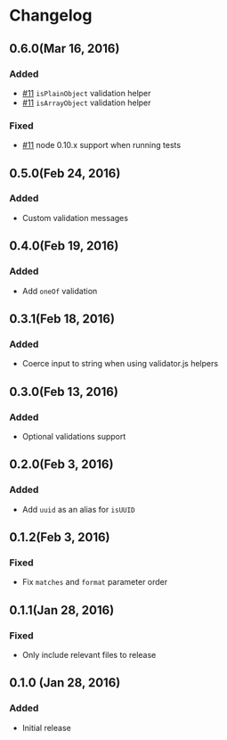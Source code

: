 # Changelog

## 0.6.0(Mar 16, 2016)
### Added
- [#11](https://github.com/nettofarah/property-validator/pull/11) `isPlainObject` validation helper
- [#11](https://github.com/nettofarah/property-validator/pull/11) `isArrayObject` validation helper

### Fixed
- [#11](https://github.com/nettofarah/property-validator/pull/11) node 0.10.x support when running tests

## 0.5.0(Feb 24, 2016)
### Added
- Custom validation messages

## 0.4.0(Feb 19, 2016)
### Added
- Add `oneOf` validation

## 0.3.1(Feb 18, 2016)
### Added
- Coerce input to string when using validator.js helpers

## 0.3.0(Feb 13, 2016)
### Added
- Optional validations support

## 0.2.0(Feb 3, 2016)
### Added
- Add `uuid` as an alias for `isUUID`

## 0.1.2(Feb 3, 2016)
### Fixed
- Fix `matches` and `format` parameter order

## 0.1.1(Jan 28, 2016)
### Fixed
- Only include relevant files to release

## 0.1.0 (Jan 28, 2016)
### Added
- Initial release
